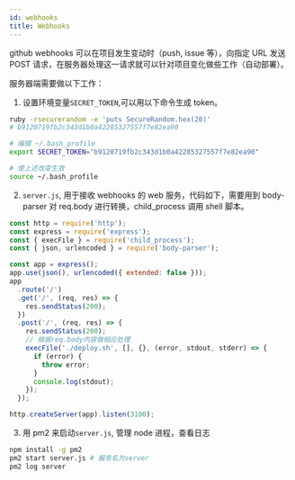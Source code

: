 ```yaml
---
id: webhooks
title: Webhooks
---
```


github webhooks 可以在项目发生变动时（push, issue 等），向指定 URL 发送 POST 请求，在服务器处理这一请求就可以针对项目变化做些工作（自动部署）。

服务器端需要做以下工作：

1. 设置环境变量`SECRET_TOKEN`,可以用以下命令生成 token。

```bash
ruby -rsecurerandom -e 'puts SecureRandom.hex(20)'
# b9120719fb2c343d1b0a42285327557f7e82ea90

# 编辑 ~/.bash_profile
export SECRET_TOKEN="b9120719fb2c343d1b0a42285327557f7e82ea90"

# 使上述改变生效
source ~/.bash_profile
```

2. `server.js`, 用于接收 webhooks 的 web 服务，代码如下，需要用到 body-parser 对 req.body 进行转换，child_process 调用 shell 脚本。

```javascript
const http = require('http');
const express = require('express');
const { execFile } = require('child_process');
const { json, urlencoded } = require('body-parser');

const app = express();
app.use(json(), urlencoded({ extended: false }));
app
  .route('/')
  .get('/', (req, res) => {
    res.sendStatus(200);
  })
  .post('/', (req, res) => {
    res.sendStatus(200);
    // 根据req.body内容做相应处理
    execFile('./deploy.sh', [], {}, (error, stdout, stderr) => {
      if (error) {
        throw error;
      }
      console.log(stdout);
    });
  });

http.createServer(app).listen(3100);
```

3. 用 pm2 来启动`server.js`, 管理 node 进程，查看日志

```bash
npm install -g pm2
pm2 start server.js # 服务名为server
pm2 log server
```
